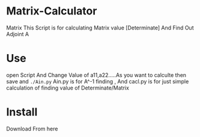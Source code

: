 # Matrix-Calculator
Matrix This Script is for calculating Matrix value [Determinate] And Find Out Adjoint A
# Use
open Script And Change Value of a11,a22.....As you want to calculte 
then save and 
`./Ain.py`
Ain.py is for A^-1 finding , And cacl.py is for just simple calculation of finding value of Determinate/Matrix
# Install
Download From here 
